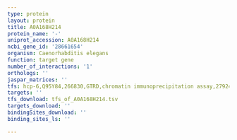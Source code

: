 ```yaml
---
type: protein
layout: protein
title: A0A168H214
protein_name: '-'
uniprot_accession: A0A168H214
ncbi_gene_id: '28661654'
organism: Caenorhabditis elegans
function: target gene
number_of_interactions: '1'
orthologs: ''
jaspar_matrices: ''
tfs: hcp-6,Q95Y84,266830,GTRD,chromatin immunoprecipitation assay,27924024%5Buid%5D,No
targets: ''
tfs_download: tfs_of_A0A168H214.tsv
targets_download: ''
bindingSites_download: ''
binding_sites_ls: ''

---
```

